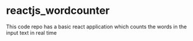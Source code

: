 # reactjs_wordcounter
This code repo has a basic react application which counts the words in the input text in real time
